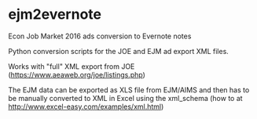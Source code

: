 # ejm2evernote
Econ Job Market 2016 ads conversion to Evernote notes


Python conversion scripts for the JOE and EJM ad export XML files. 

Works with "full" XML export from JOE (https://www.aeaweb.org/joe/listings.php)

The EJM data can be exported as XLS file from EJM/AIMS and then has to be manually converted to XML in Excel using the xml_schema (how to at http://www.excel-easy.com/examples/xml.html)

